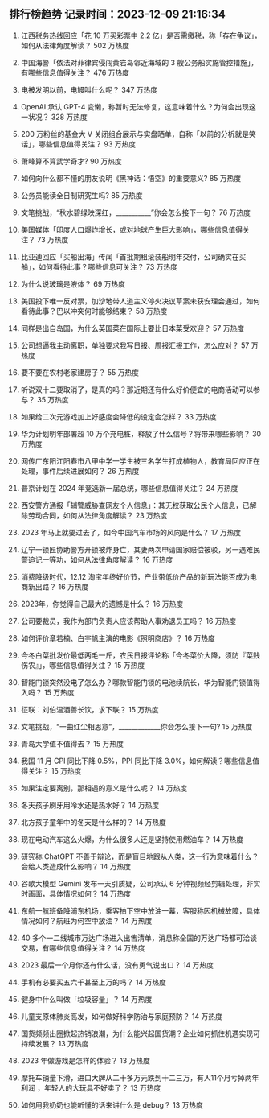 
## 排行榜趋势 记录时间：2023-12-09 21:16:34
  
  1. 江西税务热线回应「花 10 万买彩票中 2.2 亿」是否需缴税，称「存在争议」，如何从法律角度解读？ 502 万热度
    
  2. 中国海警「依法对菲律宾侵闯黄岩岛邻近海域的 3 艘公务船实施管控措施」，有哪些信息值得关注？ 476 万热度
    
  3. 电被发明以前，电鳗叫什么呢？ 347 万热度
    
  4. OpenAI 承认 GPT-4 变懒，称暂时无法修复，这意味着什么？为何会出现这一状况？ 328 万热度
    
  5. 200 万粉丝的基金大 V 关闭组合展示与实盘晒单，自称「以前的分析就是笑话」，哪些信息值得关注？ 93 万热度
    
  6. 萧峰算不算武学奇才? 90 万热度
    
  7. 如何向什么都不懂的朋友说明《黑神话：悟空》的重要意义? 85 万热度
    
  8. 公务员能读全日制研究生吗? 85 万热度
    
  9. 文笔挑战，“秋水碧绿映深红，___________”你会怎么接下一句？ 76 万热度
    
  10. 美国媒体「印度人口爆炸增长，或对地球产生巨大影响」，哪些信息值得关注？ 73 万热度
    
  11. 比亚迪回应「买船出海」传闻「首批期租滚装船明年交付，公司确实在买船」，如何看待此事？哪些信息可关注？ 73 万热度
    
  12. 为什么说玻璃是液体？ 69 万热度
    
  13. 美国投下唯一反对票，加沙地带人道主义停火决议草案未获安理会通过，如何看待此事？巴以冲突何时能够结束？ 58 万热度
    
  14. 同样是出自岛国，为什么英国菜在国际上要比日本菜受欢迎？ 57 万热度
    
  15. 公司想逼我主动离职，单独要求我写日报、周报汇报工作，怎么应对？ 57 万热度
    
  16. 要不要在农村老家建房子？ 55 万热度
    
  17. 听说双十二要取消了，是真的吗？那近期还有什么好价便宜的电商活动可以参与？ 35 万热度
    
  18. 如果给二次元游戏加上好感度会降低的设定会怎样？ 33 万热度
    
  19. 华为计划明年部署超 10 万个充电桩，释放了什么信号？将带来哪些影响？ 30 万热度
    
  20. 网传广东阳江阳春市八甲中学一学生被三名学生打成植物人，教育局回应正在处理，事件后续进展如何？ 26 万热度
    
  21. 普京计划在 2024 年竞选新一届总统，哪些信息值得关注？ 24 万热度
    
  22. 西安警方通报「辅警威胁查网友个人信息」：其无权获取公民个人信息，已解除劳动合同，如何从法律角度解读？ 23 万热度
    
  23. 2023 年马上就要过去了，如今中国汽车市场的风向是什么？ 17 万热度
    
  24. 辽宁一锁匠协助警方开锁被炸身亡，其妻两次申请国家赔偿被驳，另一遇难民警追记一等功，如何从法律角度解读？ 16 万热度
    
  25. 消费降级时代，12.12 淘宝年终好价节，产业带低价产品的新玩法能否成为电商新出路？ 16 万热度
    
  26. 2023年，你觉得自己最大的遗憾是什么？ 16 万热度
    
  27. 公司要裁员，我作为部门负责人应该帮助人事劝退员工吗？ 16 万热度
    
  28. 如何评价章若楠、白宇帆主演的电影《照明商店》？ 16 万热度
    
  29. 今冬白菜批发价最低两毛一斤，农民日报评论称「今冬菜价大降，须防『菜贱伤农』」，哪些信息值得关注？ 15 万热度
    
  30. 智能门锁突然没电了怎么办？哪款智能门锁的电池续航长，华为智能门锁值得入吗？ 15 万热度
    
  31. 征联：刘伯温酒善长饮，求下联？ 15 万热度
    
  32. 文笔挑战，“一曲红尘相思意”，_____________你会怎么接下一句? 15 万热度
    
  33. 青岛大学值不值得去？ 15 万热度
    
  34. 我国 11 月 CPI 同比下降 0.5%，PPI 同比下降 3.0%，如何解读？哪些信息值得关注？ 15 万热度
    
  35. 如果注定要离别，那相遇的意义是什么呢？ 14 万热度
    
  36. 冬天孩子刷牙用冷水还是热水好？ 14 万热度
    
  37. 北方孩子童年中的冬天是什么样的？ 14 万热度
    
  38. 现在电动汽车这么火爆，为什么很多人还是坚持使用燃油车？ 14 万热度
    
  39. 研究称 ChatGPT 不善于辩论，而是盲目地跟从人类，这一行为意味着什么？会给人类造成什么影响？ 14 万热度
    
  40. 谷歌大模型 Gemini 发布一天引质疑，公司承认 6 分钟视频经剪辑处理，非实时画面，具体情况如何？ 14 万热度
    
  41. 东航一航班备降浦东机场，乘客拍下空中放油一幕，客服称因机械故障，具体情况如何？航班为何空中放油？ 14 万热度
    
  42. 40 多个一二线城市万达广场进入出售清单，消息称全国的万达广场都可洽谈交易，有哪些信息值得关注？ 14 万热度
    
  43. 2023 最后一个月你还有什么话，没有勇气说出口？ 14 万热度
    
  44. 手机有必要买五六千甚至上万的吗？ 14 万热度
    
  45. 健身中什么叫做「垃圾容量」？ 14 万热度
    
  46. 儿童支原体肺炎高发，如何做好科学防治与家庭预防？ 14 万热度
    
  47. 国货频频出圈掀起热销浪潮，为什么能兴起国货潮？企业如何抓住机遇实现可持续发展？ 13 万热度
    
  48. 2023 年做游戏是怎样的体验？ 13 万热度
    
  49. 摩托车销量下滑，进口大牌从二十多万元跌到十二三万，有人11个月亏掉两年利润 ，年轻人的大玩具不好卖了？ 13 万热度
    
  50. 如何用我奶奶也能听懂的话来讲什么是 debug？ 13 万热度
    